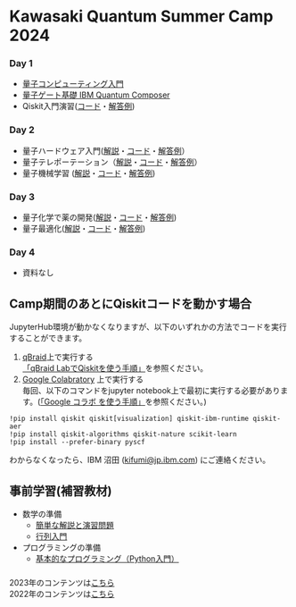 # Kawasaki Quantum Summer Camp 2024

### Day 1
- [量子コンピューティング入門](https://github.com/quantum-tokyo/kawasaki-quantum-camp/blob/main/day1/20240730_Intro.pdf)
- [量子ゲート基礎 IBM Quantum Composer](https://github.com/quantum-tokyo/kawasaki-quantum-camp/blob/main/day1/20240730_Composer.pdf)
- Qiskit入門演習([コード](https://github.com/quantum-tokyo/kawasaki-quantum-camp/blob/main/day1/20240730_qiskit.ipynb)・[解答例](https://github.com/quantum-tokyo/kawasaki-quantum-camp/blob/main/solutions/day1/20240730_qiskit_solution.ipynb))

### Day 2
- 量子ハードウェア入門([解説](https://github.com/quantum-tokyo/kawasaki-quantum-camp/blob/main/day2/20240731_1_Hardware.pdf)・[コード](https://github.com/quantum-tokyo/kawasaki-quantum-camp/blob/main/day2/20240731_hardware.ipynb)・[解答例](https://github.com/quantum-tokyo/kawasaki-quantum-camp/blob/main/solutions/day2/20240731_hardware_solution.ipynb)）
- 量子テレポーテーション（[解説](https://github.com/quantum-tokyo/kawasaki-quantum-camp/blob/main/day2/20240731_2_Telepo.pdf)・[コード](https://github.com/quantum-tokyo/kawasaki-quantum-camp/blob/main/day2/20240731_teleportation.ipynb)・[解答例](https://github.com/quantum-tokyo/kawasaki-quantum-camp/blob/main/solutions/day2/20240731_teleportation_solution.ipynb)）
- 量子機械学習 ([解説](https://github.com/quantum-tokyo/kawasaki-quantum-camp/blob/main/day2/20240731_3_QML.pdf)・[コード](https://github.com/quantum-tokyo/kawasaki-quantum-camp/blob/main/day2/qml/20240731_qml.ipynb)・[解答例](https://github.com/quantum-tokyo/kawasaki-quantum-camp/blob/main/solutions/day2/20240731_qml_solution.ipynb))

### Day 3
- 量子化学で薬の開発([解説](https://github.com/quantum-tokyo/kawasaki-quantum-camp/blob/main/day3/20240801_Nature.pdf)・[コード](https://github.com/quantum-tokyo/kawasaki-quantum-camp/blob/main/day3/nature/20240801_nature.ipynb)・[解答例](https://github.com/quantum-tokyo/kawasaki-quantum-camp/blob/main/solutions/day3/20240801_nature_solution.ipynb))
- 量子最適化([解説](https://github.com/quantum-tokyo/kawasaki-quantum-camp/blob/main/day3/20240801_optimization.pdf)・[コード](https://github.com/quantum-tokyo/kawasaki-quantum-camp/blob/main/day3/20240801_optimization.ipynb)・[解答例](https://github.com/quantum-tokyo/kawasaki-quantum-camp/blob/main/solutions/day3/20240801_optimization_solution.ipynb))

### Day 4
- 資料なし

## Camp期間のあとにQiskitコードを動かす場合
JupyterHub環境が動かなくなりますが、以下のいずれかの方法でコードを実行することができます。
1. [qBraid](https://www.qbraid.com)上で実行する    
   [「qBraid LabでQiskitを使う手順」](https://quantum-tokyo.github.io/introduction/get_started/qbraid.html)を参照ください。
2. [Google Colabratory](https://colab.research.google.com/) 上で実行する   
   毎回、以下のコマンドをjupyter notebook上で最初に実行する必要があります。([「Google コラボ を使う手順」](https://quantum-tokyo.github.io/introduction/get_started/colab.html)を参照ください。)
```
!pip install qiskit qiskit[visualization] qiskit-ibm-runtime qiskit-aer
!pip install qiskit-algorithms qiskit-nature scikit-learn 
!pip install --prefer-binary pyscf
```


わからなくなったら、IBM 沼田 (kifumi@jp.ibm.com) にご連絡ください。

## 事前学習(補習教材)
- 数学の準備
    - [簡単な解説と演習問題](./vector_matrix.pdf)
    - [行列入門](https://www.mext.go.jp/content/20230828-mxt-kyoiku01_000250597_1.pdf)
- プログラミングの準備
    - [基本的なプログラミング（Python入門）](https://sites.google.com/a.ipsj.or.jp/mooc/list/C3-1)



### 
2023年のコンテンツは[こちら](https://github.com/quantum-tokyo/kawasaki-quantum-camp/tree/main/2023)    
2022年のコンテンツは[こちら](https://github.com/quantum-tokyo/kawasaki-quantum-camp/tree/main/2022)
